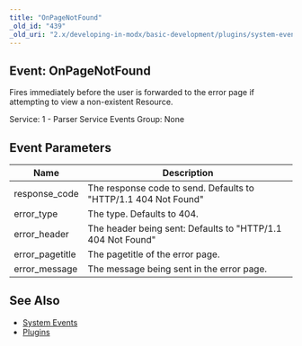 ```yaml
---
title: "OnPageNotFound"
_old_id: "439"
_old_uri: "2.x/developing-in-modx/basic-development/plugins/system-events/onpagenotfound"
---
```


## Event: OnPageNotFound

Fires immediately before the user is forwarded to the error page if attempting to view a non-existent Resource.

Service: 1 - Parser Service Events 
Group: None

## Event Parameters

| Name             | Description                                                     |
| ---------------- | --------------------------------------------------------------- |
| response\_code   | The response code to send. Defaults to "HTTP/1.1 404 Not Found" |
| error\_type      | The type. Defaults to 404.                                      |
| error\_header    | The header being sent: Defaults to "HTTP/1.1 404 Not Found"     |
| error\_pagetitle | The pagetitle of the error page.                                |
| error\_message   | The message being sent in the error page.                       |

## See Also

- [System Events](developing-in-modx/basic-development/plugins/system-events "System Events")
- [Plugins](developing-in-modx/basic-development/plugins "Plugins")